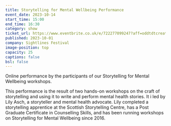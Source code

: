 ```yaml
---
title: Storytelling for Mental Wellbeing Performance
event_date: 2023-10-14
start_time: 15:00
end_time: 16:30
category: show
ticket_url: https://www.eventbrite.co.uk/e/722277099247?aff=oddtdtcreator
published: 2023-10-01
company: Sightlines Festival
image-position: top
capacity: 25
captions: false
bsl: false
---
```

Online performance by the participants of our Storytelling for Mental Wellbeing workshops.

This performance is the result of two hands-on workshops on the craft of storytelling and using it to write and perform mental health stories. It i led by Lily Asch, a storyteller and mental health advocate. Lily completed a storytelling apprentice at the Scottish Storytelling Centre, has a Post Graduate Certificate in Counselling Skills, and has been running workshops on Storytelling for Mental Wellbeing since 2016.